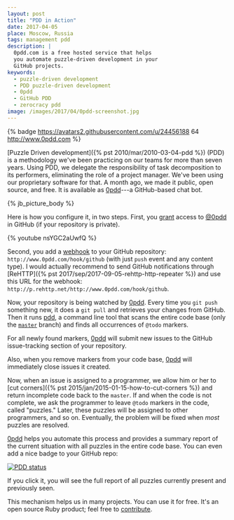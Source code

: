 ```yaml
---
layout: post
title: "PDD in Action"
date: 2017-04-05
place: Moscow, Russia
tags: management pdd
description: |
  0pdd.com is a free hosted service that helps
  you automate puzzle-driven development in your
  GitHub projects.
keywords:
  - puzzle-driven development
  - PDD puzzle-driven development
  - 0pdd
  - GitHub PDD
  - zerocracy pdd
image: /images/2017/04/0pdd-screenshot.jpg
---
```


{% badge https://avatars2.githubusercontent.com/u/24456188 64 http://www.0pdd.com %}

[Puzzle Driven development]({% pst 2010/mar/2010-03-04-pdd %})
(PDD) is a methodology we've been practicing on our teams
for more than seven years. Using PDD, we delegate the responsibility of
task decomposition to its performers, eliminating
the role of a project manager. We've been using our proprietary software
for that. A month ago, we made it public, open source, and free.
It is available as [0pdd](http://www.0pdd.com)---a GitHub-based chat bot.

<!--more-->

{% jb_picture_body %}

Here is how you configure it, in two steps. First, you
[grant](https://help.github.com/articles/inviting-collaborators-to-a-personal-repository/)
access to [@0pdd](https://github.com/0pdd) in GitHub
(if your repository is private).

{% youtube nsYGC2aUwfQ %}

Second, you add a [webhook](https://help.github.com/articles/about-webhooks/)
to your GitHub repository: `http://www.0pdd.com/hook/github` (with just `push` event
and any content type). I would actually recommend to send GitHub
notifications through [ReHTTP]({% pst 2017/sep/2017-09-05-rehttp-http-repeater %})
and use this URL for the webhook:
`http://p.rehttp.net/http://www.0pdd.com/hook/github`.

Now, your repository is being watched by [0pdd](http://www.0pdd.com). Every
time you `git push` something new, it does a `git pull` and retrieves your changes
from GitHub. Then it runs [pdd](http://github.com/yegor256/pdd), a command line tool
that scans the entire code base (only the [`master`](https://help.github.com/articles/setting-the-default-branch/)
branch) and finds all occurrences of `@todo`
markers.

For all newly found markers, [0pdd](http://www.0pdd.com) will submit new
issues to the GitHub issue-tracking section of your repository.

Also, when you remove markers from your code base,
[0pdd](http://www.0pdd.com) will immediately close issues it created.

Now, when an issue is assigned to a programmer, we allow him or her
to [cut corners]({% pst 2015/jan/2015-01-15-how-to-cut-corners %})
and return incomplete code back to the `master`. If and when the code is
not complete, we ask the programmer to leave `@todo` markers in the code, called
"puzzles." Later, these puzzles will be assigned to other programmers,
and so on. Eventually, the problem will be fixed when _most_ puzzles are
resolved.

[0pdd](http://www.0pdd.com) helps you automate this process and provides
a summary report of the current situation with all puzzles in the entire
code base. You can even add a nice badge to your GitHub repo:

[![PDD status](http://www.0pdd.com/svg?name=yegor256/0pdd)](http://www.0pdd.com/p?name=yegor256/0pdd)

If you click it, you will see the full report of all puzzles
currently present and previously seen.

This mechanism helps us in many projects. You can use it for free. It's
an open source Ruby product; feel free to [contribute](https://github.com/yegor256/0pdd).
